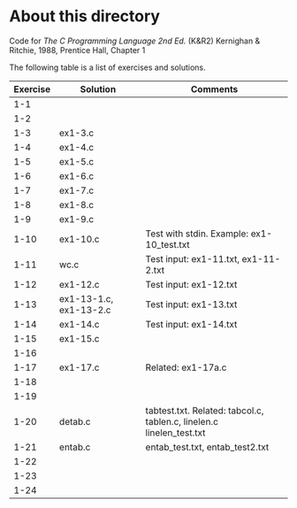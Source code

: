 # About this directory 
Code for _The C Programming Language 2nd Ed._ (K&R2) Kernighan & Ritchie, 1988, Prentice Hall, Chapter 1

The following table is a list of exercises and solutions.

|Exercise|Solution|Comments|
|--------|--------|--------|
|1-1 	 | ||
|1-2  	 |     ||
|1-3     | ex1-3.c  ||
|1-4     | ex1-4.c||
|1-5     | ex1-5.c ||
|1-6     | ex1-6.c ||
|1-7     |  ex1-7.c ||
|1-8     |  ex1-8.c     ||
|1-9     |  ex1-9.c ||
|1-10 	 | ex1-10.c  | Test with stdin. Example: ex1-10_test.txt |
|1-11    | wc.c | Test input: ex1-11.txt, ex1-11-2.txt|
|1-12  	 | ex1-12.c     | Test input: ex1-12.txt|
|1-13    | ex1-13-1.c, ex1-13-2.c | Test input: ex1-13.txt|
|1-14    | ex1-14.c     |Test input: ex1-14.txt|
|1-15    | ex1-15.c     ||
|1-16    |      ||
|1-17    | ex1-17.c     | Related: ex1-17a.c |
|1-18    |      ||
|1-19    |      ||
|1-20    | detab.c     |tabtest.txt. Related: tabcol.c, tablen.c, linelen.c <br /> linelen_test.txt|
|1-21    | entab.c     |entab_test.txt, entab_test2.txt|
|1-22    |      ||
|1-23    |      ||
|1-24    |      ||
